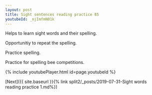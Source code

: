 ```yaml
---
layout: post
title: Sight sentences reading practice 85
youtubeId: _njImfmN01k
---
```

 
 
Helps to learn sight words and their spelling.

Opportunitiy to repeat the spelling. 

Practice spelling. 
 
Practice for spelling bee competitions. 
 
{% include youtubePlayer.html id=page.youtubeId %}
 
 

[Next]({{ site.baseurl }}{% link  split2/_posts/2019-07-31-Sight words reading practice 1.md%})
 
